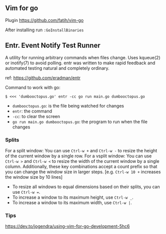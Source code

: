 ## Vim for go

Plugin https://github.com/fatih/vim-go

After installing run `:GoInstallBinaries`


## Entr. Event Notify Test Runner

A utility for running arbitrary commands when files change. Uses kqueue(2) or inotify(7) to avoid polling. entr was written to make rapid feedback and automated testing natural and completely ordinary.

ref: https://github.com/eradman/entr

Command to work with go:

    $ <<< 'dumbooctopus.go' entr -cc go run main.go dumbooctopus.go

* `dumbooctopus.go`: is the file being watched for changes
* `entr`: the command
* `-cc`: to clear the screen
* `go run main.go dumbooctopus.go`: the program to run when the file changes


### Splits

For a split window: You can use `Ctrl-w +` and `Ctrl-w -` to resize the height of the current window by a single row. For a vsplit window: You can use `Ctrl-w >` and `Ctrl-w <` to resize the width of the current window by a single column. Additionally, these key combinations accept a count prefix so that you can change the window size in larger steps. [e.g. `Ctrl-w 10 +` increases the window size by 10 lines]

* To resize all windows to equal dimensions based on their splits, you can use `Ctrl-w =`.
* To increase a window to its maximum height, use `Ctrl-w _`.
* To increase a window to its maximum width, use `Ctrl-w |`.

### Tips

https://dev.to/jogendra/using-vim-for-go-development-5hc6
